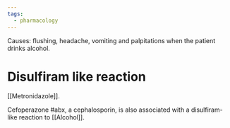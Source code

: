 ```yaml
---
tags:
  - pharmacology
---
```

Causes: flushing, headache, vomiting and palpitations when the patient drinks alcohol. 
# Disulfiram like reaction
[[Metronidazole]]. 

Cefoperazone #abx, a cephalosporin, is also associated with a disulfiram-like reaction to [[Alcohol]]. 